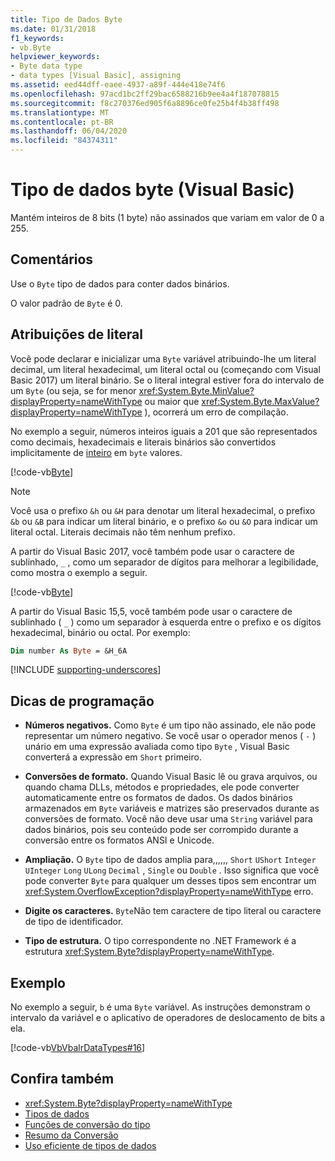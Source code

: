 ```yaml
---
title: Tipo de Dados Byte
ms.date: 01/31/2018
f1_keywords:
- vb.Byte
helpviewer_keywords:
- Byte data type
- data types [Visual Basic], assigning
ms.assetid: eed44dff-eaee-4937-a89f-444e418e74f6
ms.openlocfilehash: 97acd1bc2ff29bac6588216b9ee4a4f187078815
ms.sourcegitcommit: f8c270376ed905f6a8896ce0fe25b4f4b38ff498
ms.translationtype: MT
ms.contentlocale: pt-BR
ms.lasthandoff: 06/04/2020
ms.locfileid: "84374311"
---
```

# <a name="byte-data-type-visual-basic"></a>Tipo de dados byte (Visual Basic)

Mantém inteiros de 8 bits (1 byte) não assinados que variam em valor de 0 a 255.

## <a name="remarks"></a>Comentários

Use o `Byte` tipo de dados para conter dados binários.  
  
O valor padrão de `Byte` é 0.

## <a name="literal-assignments"></a>Atribuições de literal

Você pode declarar e inicializar uma `Byte` variável atribuindo-lhe um literal decimal, um literal hexadecimal, um literal octal ou (começando com Visual Basic 2017) um literal binário. Se o literal integral estiver fora do intervalo de um `Byte` (ou seja, se for menor <xref:System.Byte.MinValue?displayProperty=nameWithType> ou maior que <xref:System.Byte.MaxValue?displayProperty=nameWithType> ), ocorrerá um erro de compilação.

No exemplo a seguir, números inteiros iguais a 201 que são representados como decimais, hexadecimais e literais binários são convertidos implicitamente de [inteiro](integer-data-type.md) em `byte` valores.

[!code-vb[Byte](../../../../samples/snippets/visualbasic/language-reference/data-types/numeric-literals.vb#Byte)]

> [!NOTE]
> Você usa o prefixo `&h` ou `&H` para denotar um literal hexadecimal, o prefixo `&b` ou `&B` para indicar um literal binário, e o prefixo `&o` ou `&O` para indicar um literal octal. Literais decimais não têm nenhum prefixo.

A partir do Visual Basic 2017, você também pode usar o caractere de sublinhado, `_` , como um separador de dígitos para melhorar a legibilidade, como mostra o exemplo a seguir.

[!code-vb[Byte](../../../../samples/snippets/visualbasic/language-reference/data-types/numeric-literals.vb#ByteS)]  

A partir do Visual Basic 15,5, você também pode usar o caractere de sublinhado ( `_` ) como um separador à esquerda entre o prefixo e os dígitos hexadecimal, binário ou octal. Por exemplo:

```vb
Dim number As Byte = &H_6A
```

[!INCLUDE [supporting-underscores](../../../../includes/vb-separator-langversion.md)]

## <a name="programming-tips"></a>Dicas de programação

- **Números negativos.** Como `Byte` é um tipo não assinado, ele não pode representar um número negativo. Se você usar o operador menos ( `-` ) unário em uma expressão avaliada como tipo `Byte` , Visual Basic converterá a expressão em `Short` primeiro.
  
- **Conversões de formato.** Quando Visual Basic lê ou grava arquivos, ou quando chama DLLs, métodos e propriedades, ele pode converter automaticamente entre os formatos de dados. Os dados binários armazenados em `Byte` variáveis e matrizes são preservados durante as conversões de formato. Você não deve usar uma `String` variável para dados binários, pois seu conteúdo pode ser corrompido durante a conversão entre os formatos ANSI e Unicode.

- **Ampliação.** O `Byte` tipo de dados amplia para,,,,,, `Short` `UShort` `Integer` `UInteger` `Long` `ULong` `Decimal` , `Single` ou `Double` . Isso significa que você pode converter `Byte` para qualquer um desses tipos sem encontrar um <xref:System.OverflowException?displayProperty=nameWithType> erro.
  
- **Digite os caracteres.** `Byte`Não tem caractere de tipo literal ou caractere de tipo de identificador.

- **Tipo de estrutura.** O tipo correspondente no .NET Framework é a estrutura <xref:System.Byte?displayProperty=nameWithType>.

## <a name="example"></a>Exemplo

 No exemplo a seguir, `b` é uma `Byte` variável. As instruções demonstram o intervalo da variável e o aplicativo de operadores de deslocamento de bits a ela.

 [!code-vb[VbVbalrDataTypes#16](~/samples/snippets/visualbasic/VS_Snippets_VBCSharp/VbVbalrDataTypes/VB/Class1.vb#16)]  

## <a name="see-also"></a>Confira também

- <xref:System.Byte?displayProperty=nameWithType>
- [Tipos de dados](index.md)
- [Funções de conversão do tipo](../functions/type-conversion-functions.md)
- [Resumo da Conversão](../keywords/conversion-summary.md)
- [Uso eficiente de tipos de dados](../../programming-guide/language-features/data-types/efficient-use-of-data-types.md)
